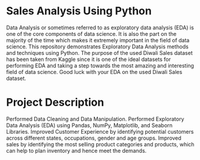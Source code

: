 # Sales Analysis Using Python
Data Analysis or sometimes referred to as exploratory data analysis (EDA) is one of the core components of data science. It is also the part on the majority of the time which makes it extremely important in the field of data science. This repository demonstrates Exploratory Data Analysis methods and techniques using Python. The purpose of the used Diwali Sales dataset has been taken from Kaggle since it is one of the ideal datasets for performing EDA and taking a step towards the most amazing and interesting field of data science. Good luck with your EDA on the used Diwali Sales dataset.
# Project Description
Performed Data Cleaning and Data Manipulation.
Performed Exploratory Data Analysis (EDA) using Pandas, NumPy, Matplotlib, and Seaborn Libraries.
Improved Customer Experience by identifying potential customers across different states, occupations, gender and age groups.
Improved sales by identifying the most selling product categories and products, which can help to plan inventory and hence meet the demands.
